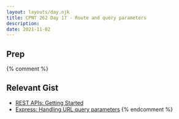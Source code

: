 ```yaml
---
layout: layouts/day.njk
title: CPNT 262 Day 17 - Route and query parameters
description: 
date: 2021-11-02
---
```


## Prep

{% comment %}

## Relevant Gist
- [REST APIs: Getting Started](https://gist.github.com/acidtone/55f3c53bab36a7a9f9927a96a2556025)
- [Express: Handling URL query parameters](https://gist.github.com/acidtone/1916673f27a1e1668c0a5855ea6f7cf4)
{% endcomment %}